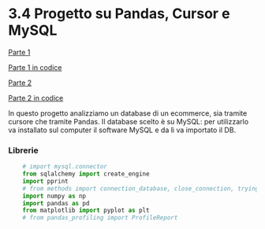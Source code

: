 # 3.4 Progetto su Pandas, Cursor e MySQL 

[Parte 1](https://github.com/stefanogrillo/Data-Analyst---Epicode/blob/4b215e63e39b1ce6ac089a1273e9c5af09a4218b/Week%203/3.4%20Progetto/3.4%20Progetto%20pt%201%20-%20Cursori.ipynb)

[Parte 1 in codice](https://github.com/stefanogrillo/Data-Analyst---Epicode/blob/4b215e63e39b1ce6ac089a1273e9c5af09a4218b/Week%203/3.4%20Progetto/3.4%20Progetto%20pt%201%20-%20Cursory.py)

[Parte 2](https://github.com/stefanogrillo/Data-Analyst---Epicode/blob/4b215e63e39b1ce6ac089a1273e9c5af09a4218b/Week%203/3.4%20Progetto/3.4%20Progetto%20pt%202%20-%20Pandas.ipynb)

[Parte 2 in codice](https://github.com/stefanogrillo/Data-Analyst---Epicode/blob/4b215e63e39b1ce6ac089a1273e9c5af09a4218b/Week%203/3.4%20Progetto/3.4%20Progetto%20pt%202%20-%20Pandas.py)

In questo progetto analizziamo un database di un ecommerce, sia tramite cursore che tramite Pandas. Il database scelto è su MySQL: per utilizzarlo va installato sul computer il software MySQL e da lì va importato il DB.

### Librerie

```python
    # import mysql.connector
    from sqlalchemy import create_engine
    import pprint
    # from methods import connection_database, close_connection, trying
    import numpy as np
    import pandas as pd
    from matplotlib import pyplot as plt
    # from pandas_profiling import ProfileReport
```
